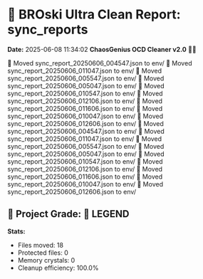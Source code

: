 # 🧹 BROski Ultra Clean Report: sync_reports
**Date:** 2025-06-08 11:34:02
**ChaosGenius OCD Cleaner v2.0** 🧠💜

📁 Moved sync_report_20250606_004547.json to env/
📁 Moved sync_report_20250606_011047.json to env/
📁 Moved sync_report_20250606_005547.json to env/
📁 Moved sync_report_20250606_005047.json to env/
📁 Moved sync_report_20250606_010547.json to env/
📁 Moved sync_report_20250606_012106.json to env/
📁 Moved sync_report_20250606_011606.json to env/
📁 Moved sync_report_20250606_010047.json to env/
📁 Moved sync_report_20250606_012606.json to env/
📁 Moved sync_report_20250606_004547.json to env/
📁 Moved sync_report_20250606_011047.json to env/
📁 Moved sync_report_20250606_005547.json to env/
📁 Moved sync_report_20250606_005047.json to env/
📁 Moved sync_report_20250606_010547.json to env/
📁 Moved sync_report_20250606_012106.json to env/
📁 Moved sync_report_20250606_011606.json to env/
📁 Moved sync_report_20250606_010047.json to env/
📁 Moved sync_report_20250606_012606.json to env/

## 🧠 Project Grade: 💯 LEGEND
**Stats:**
- Files moved: 18
- Protected files: 0
- Memory crystals: 0
- Cleanup efficiency: 100.0%